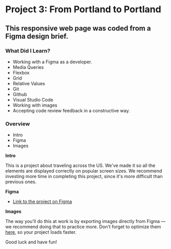 
# Project 3: From Portland to Portland
## This responsive web page was coded from a Figma design brief.

### What Did I Learn?
* Working with a Figma as a developer.
* Media Queries
* Flexbox
* Grid
* Relative Values
* Git
* Github
* Visual Studio Code
* Working with images
* Accepting code review feedback in a constructive way.

### Overview
* Intro
* Figma
* Images

**Intro**

This is a project about traveling across the US. We've made it so all the elements are displayed correctly on popular screen sizes. We recommend investing more time in completing this project, since it's more difficult than previous ones.

**Figma**

* [Link to the project on Figma](https://www.figma.com/file/AtbNbstbxWPcMqvF061V0R/Sprint-3%3A-From-Portland-to-Portland-%7C-desktop-%2B-mobile?node-id=0%3A1)

**Images**

The way you'll do this at work is by exporting images directly from Figma — we recommend doing that to practice more. Don't forget to optimize them [here](https://tinypng.com/), so your project loads faster.

Good luck and have fun!
